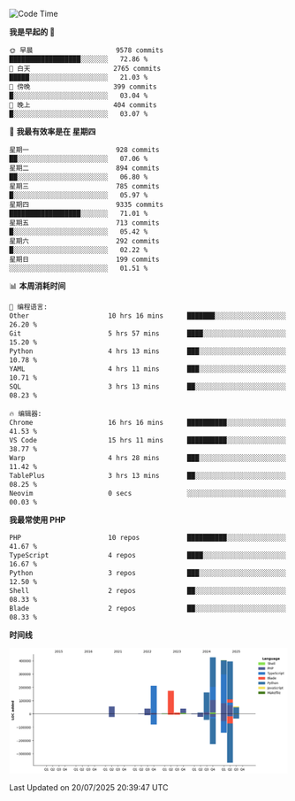 <!--START_SECTION:waka-->
![Code Time](http://img.shields.io/badge/Code%20Time-3%2C857%20hrs%2035%20mins-blue)

**我是早起的 🐤** 

```text
🌞 早晨                     9578 commits        ██████████████████░░░░░░░   72.86 % 
🌆 白天                     2765 commits        █████░░░░░░░░░░░░░░░░░░░░   21.03 % 
🌃 傍晚                     399 commits         █░░░░░░░░░░░░░░░░░░░░░░░░   03.04 % 
🌙 晚上                     404 commits         █░░░░░░░░░░░░░░░░░░░░░░░░   03.07 % 
```
📅 **我最有效率是在 星期四** 

```text
星期一                      928 commits         ██░░░░░░░░░░░░░░░░░░░░░░░   07.06 % 
星期二                      894 commits         ██░░░░░░░░░░░░░░░░░░░░░░░   06.80 % 
星期三                      785 commits         █░░░░░░░░░░░░░░░░░░░░░░░░   05.97 % 
星期四                      9335 commits        ██████████████████░░░░░░░   71.01 % 
星期五                      713 commits         █░░░░░░░░░░░░░░░░░░░░░░░░   05.42 % 
星期六                      292 commits         █░░░░░░░░░░░░░░░░░░░░░░░░   02.22 % 
星期日                      199 commits         ░░░░░░░░░░░░░░░░░░░░░░░░░   01.51 % 
```


📊 **本周消耗时间** 

```text
💬 编程语言: 
Other                    10 hrs 16 mins      ███████░░░░░░░░░░░░░░░░░░   26.20 % 
Git                      5 hrs 57 mins       ████░░░░░░░░░░░░░░░░░░░░░   15.20 % 
Python                   4 hrs 13 mins       ███░░░░░░░░░░░░░░░░░░░░░░   10.78 % 
YAML                     4 hrs 11 mins       ███░░░░░░░░░░░░░░░░░░░░░░   10.71 % 
SQL                      3 hrs 13 mins       ██░░░░░░░░░░░░░░░░░░░░░░░   08.23 % 

🔥 编辑器: 
Chrome                   16 hrs 16 mins      ██████████░░░░░░░░░░░░░░░   41.53 % 
VS Code                  15 hrs 11 mins      ██████████░░░░░░░░░░░░░░░   38.77 % 
Warp                     4 hrs 28 mins       ███░░░░░░░░░░░░░░░░░░░░░░   11.42 % 
TablePlus                3 hrs 13 mins       ██░░░░░░░░░░░░░░░░░░░░░░░   08.25 % 
Neovim                   0 secs              ░░░░░░░░░░░░░░░░░░░░░░░░░   00.03 % 
```

**我最常使用 PHP** 

```text
PHP                      10 repos            ██████████░░░░░░░░░░░░░░░   41.67 % 
TypeScript               4 repos             ████░░░░░░░░░░░░░░░░░░░░░   16.67 % 
Python                   3 repos             ███░░░░░░░░░░░░░░░░░░░░░░   12.50 % 
Shell                    2 repos             ██░░░░░░░░░░░░░░░░░░░░░░░   08.33 % 
Blade                    2 repos             ██░░░░░░░░░░░░░░░░░░░░░░░   08.33 % 
```



**时间线**

![Lines of Code chart](https://raw.githubusercontent.com/abrahamgreyson/abrahamgreyson/main/assets/bar_graph.png)


 Last Updated on 20/07/2025 20:39:47 UTC
<!--END_SECTION:waka-->
